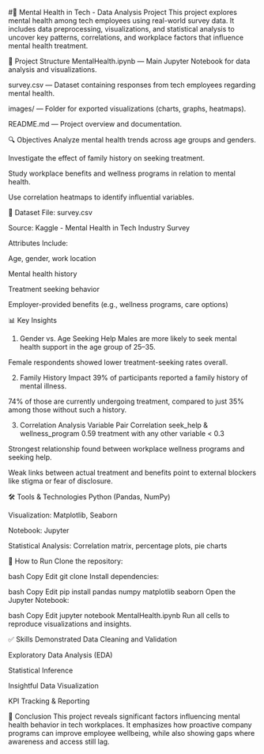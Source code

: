 #🧠 Mental Health in Tech - Data Analysis Project
This project explores mental health among tech employees using real-world survey data. It includes data preprocessing, visualizations, and statistical analysis to uncover key patterns, correlations, and workplace factors that influence mental health treatment.

📁 Project Structure
MentalHealth.ipynb — Main Jupyter Notebook for data analysis and visualizations.

survey.csv — Dataset containing responses from tech employees regarding mental health.

images/ — Folder for exported visualizations (charts, graphs, heatmaps).

README.md — Project overview and documentation.

🔍 Objectives
Analyze mental health trends across age groups and genders.

Investigate the effect of family history on seeking treatment.

Study workplace benefits and wellness programs in relation to mental health.

Use correlation heatmaps to identify influential variables.

📂 Dataset
File: survey.csv

Source: Kaggle - Mental Health in Tech Industry Survey

Attributes Include:

Age, gender, work location

Mental health history

Treatment seeking behavior

Employer-provided benefits (e.g., wellness programs, care options)

📊 Key Insights
1. Gender vs. Age Seeking Help
Males are more likely to seek mental health support in the age group of 25–35.

Female respondents showed lower treatment-seeking rates overall.

2. Family History Impact
39% of participants reported a family history of mental illness.

74% of those are currently undergoing treatment, compared to just 35% among those without such a history.

3. Correlation Analysis
Variable Pair	Correlation
seek_help & wellness_program	0.59
treatment with any other variable	< 0.3

Strongest relationship found between workplace wellness programs and seeking help.

Weak links between actual treatment and benefits point to external blockers like stigma or fear of disclosure.

🛠️ Tools & Technologies
Python (Pandas, NumPy)

Visualization: Matplotlib, Seaborn

Notebook: Jupyter

Statistical Analysis: Correlation matrix, percentage plots, pie charts

🚀 How to Run
Clone the repository:

bash
Copy
Edit
git clone <repo-url>
Install dependencies:

bash
Copy
Edit
pip install pandas numpy matplotlib seaborn
Open the Jupyter Notebook:

bash
Copy
Edit
jupyter notebook MentalHealth.ipynb
Run all cells to reproduce visualizations and insights.

✅ Skills Demonstrated
Data Cleaning and Validation

Exploratory Data Analysis (EDA)

Statistical Inference

Insightful Data Visualization

KPI Tracking & Reporting

🏁 Conclusion
This project reveals significant factors influencing mental health behavior in tech workplaces. It emphasizes how proactive company programs can improve employee wellbeing, while also showing gaps where awareness and access still lag.


